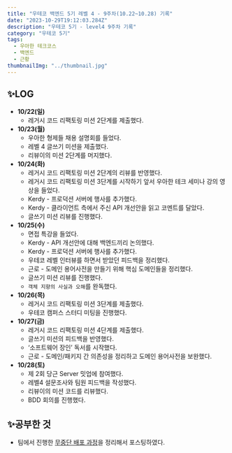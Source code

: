 ```yaml
---
title: "우테코 백엔드 5기 레벨 4 - 9주차(10.22~10.28) 기록"
date: "2023-10-29T19:12:03.284Z"
description: "우테코 5기 - level4 9주차 기록"
category: "우테코 5기"
tags:
  - 우아한 테크코스
  - 백엔드
  - 근황
thumbnailImg: "../thumbnail.jpg"
---
```


## ✨LOG
- **10/22(일)**
    - 레거시 코드 리팩토링 미션 2단계를 제출했다.
- **10/23(월)**
    - 우아한 형제들 채용 설명회를 들었다.
    - 레벨 4 글쓰기 미션을 제출했다.
    - 리뷰이의 미션 2단계를 머지했다.
- **10/24(화)**
    - 레거시 코드 리팩토링 미션 2단계의 리뷰를 반영했다.
    - 레거시 코드 리팩토링 미션 3단계를 시작하기 앞서 우아한 테크 세미나 강의 영상을 들었다.
    - Kerdy - 프로덕션 서버에 행사를 추가했다.
    - Kerdy - 클라이언트 측에서 주신 API 개선안을 읽고 코멘트를 달았다.
    - 글쓰기 미션 리뷰를 진행했다.
- **10/25(수)**
    - 면접 특강을 들었다.
    - Kerdy - API 개선안에 대해 백엔드끼리 논의했다.
    - Kerdy - 프로덕션 서버에 행사를 추가했다.
    - 우테코 레벨 인터뷰를 하면서 받았던 피드백을 정리했다.
    - 근로 - 도메인 용어사전을 만들기 위해 핵심 도메인들을 정리했다.
    - 글쓰기 미션 리뷰를 진행했다.
    - `객체 지향의 사실과 오해`를 완독했다.
- **10/26(목)**
    - 레거시 코드 리팩토링 미션 3단계를 제출했다.
    - 우테코 캠퍼스 스터디 미팅을 진행했다.
- **10/27(금)**
    - 레거시 코드 리팩토링 미션 4단계를 제출했다.
    - 글쓰기 미션의 피드백을 반영했다.
    - ‘소프트웨어 장인’ 독서를 시작했다.
    - 근로 - 도메인/패키지 간 의존성을 정리하고 도메인 용어사전을 보완했다.
- **10/28(토)**
    - 제 2회 당근 Server 밋업에 참여했다.
    - 레벨4 설문조사와 팀원 피드백을 작성했다.
    - 리뷰이의 미션 코드를 리뷰했다.
    - BDD 회의를 진행했다.


## ✨공부한 것

- 팀에서 진행한 [무중단 배포 과정](https://amaran-th.github.io/%EC%9D%B8%ED%94%84%EB%9D%BC/[CICD]%20%EB%AC%B4%EC%A4%91%EB%8B%A8%20%EB%B0%B0%ED%8F%AC%20-%20%EC%8B%A4%EC%8A%B5(feat.%20Docker)/)을 정리해서 포스팅하였다.
